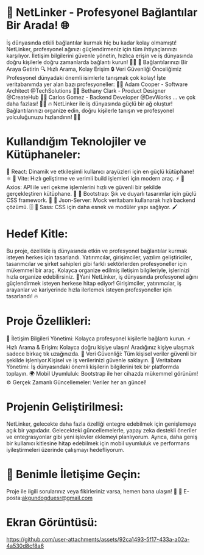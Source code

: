 
# 🔗 NetLinker - Profesyonel Bağlantılar Bir Arada! 🌐
İş dünyasında etkili bağlantılar kurmak hiç bu kadar kolay olmamıştı! NetLinker, profesyonel ağınızı güçlendirmeniz için tüm ihtiyaçlarınızı karşılıyor. İletişim bilgilerini güvenle yönetin, hızlıca erişin ve iş dünyasında doğru kişilerle doğru zamanlarda bağlantı kurun! 🚀💼
👥 Bağlantılarınızı Bir Araya Getirin
🔍 Hızlı Arama, Kolay Erişim
🔒 Veri Güvenliği Önceliğimiz
Profesyonel dünyadaki önemli isimlerle tanışmak çok kolay! İşte veritabanımda yer alan bazı profesyoneller:
👨‍💻 Adam Cooper - Software Architect @TechSolutions
👩‍💻 Bethany Clark - Product Designer @CreateHub
👨‍💻 Carlos Gomez - Backend Developer @DevWorks
... ve çok daha fazlası! 💼✨
🔥 NetLinker ile iş dünyasında güçlü bir ağ oluştur!
Bağlantılarınızı organize edin, doğru kişilerle tanışın ve profesyonel yolculuğunuzu hızlandırın! 💼🚀

#  Kullandığım Teknolojiler ve Kütüphaneler:
🔹 React: Dinamik ve etkileşimli kullanıcı arayüzleri için en güçlü kütüphane! ⚛️
🔹 Vite: Hızlı geliştirme ve verimli build işlemleri için modern araç. ⚡
🔹 Axios: API ile veri çekme işlemlerini hızlı ve güvenli bir şekilde gerçekleştiren kütüphane. 📡
🔹 Bootstrap: Şık ve duyarlı tasarımlar için güçlü CSS framework. 🌟
🔹 Json-Server: Mock veritabanı kullanarak hızlı backend çözümü. 🗄️
🔹 Sass: CSS için daha esnek ve modüler yapı sağlıyor. 🖌️

# Hedef Kitle:
Bu proje, özellikle iş dünyasında etkin ve profesyonel bağlantılar kurmak isteyen herkes için tasarlandı. Yatırımcılar, girişimciler, yazılım geliştiriciler, tasarımcılar ve şirket sahipleri gibi farklı sektörlerden profesyoneller için mükemmel bir araç. Kolayca organize edilmiş iletişim bilgileriyle, işlerinizi hızla organize edebilirsiniz. 🚀Yani NetLinker, iş dünyasında profesyonel ağını güçlendirmek isteyen herkese hitap ediyor!
Girişimciler, yatırımcılar, iş arayanlar ve kariyerinde hızla ilerlemek isteyen profesyoneller için tasarlandı! 🔥

# Proje Özellikleri:
🔹 İletişim Bilgileri Yönetimi: Kolayca profesyonel kişilerle bağlantı kurun.
⚡ Hızlı Arama & Erişim: Kolayca doğru kişiye ulaşın! Aradığınız kişiye ulaşmak sadece birkaç tık uzağınızda.
🔐 Veri Güvenliği: Tüm kişisel veriler güvenli bir şekilde işleniyor.Kişisel ve iş verilerinizi güvenle saklayın.
🔹 Veritabanı Yönetimi: İş dünyasındaki önemli kişilerin bilgilerini tek bir platformda toplayın.
🌍 Mobil Uyumluluk: Bootstrap ile her cihazda mükemmel görünüm!
⚙️ Gerçek Zamanlı Güncellemeler: Veriler her an güncel!

# Projenin Geliştirilmesi:
NetLinker, gelecekte daha fazla özelliği entegre edebilmek için genişlemeye açık bir yapıdadır. Gelecekteki güncellemelerle, yapay zeka destekli öneriler ve entegrasyonlar gibi yeni işlevler eklemeyi planlıyorum. Ayrıca, daha geniş bir kullanıcı kitlesine hitap edebilmek için mobil uyumluluk ve performans iyileştirmeleri üzerinde çalışmayı hedefliyorum.

#  💬 Benimle İletişime Geçin:
Proje ile ilgili sorularınız veya fikirleriniz varsa, hemen bana ulaşın! 💌
📧 E-posta:akgundogduesr@gmail.com

# Ekran Görüntüsü:

https://github.com/user-attachments/assets/92ca1493-5f17-433a-a02a-4a530d8cf8a6




